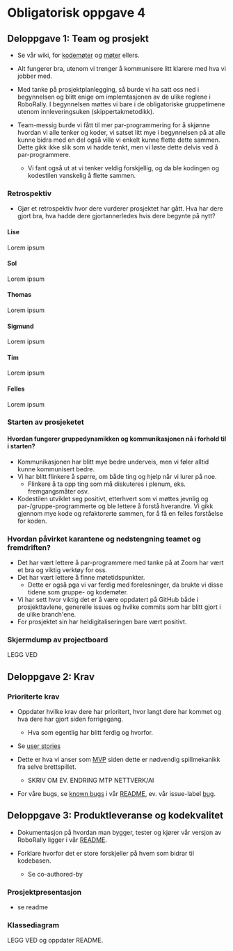 # Obligatorisk oppgave 4
## Deloppgave 1: Team og prosjekt
- Se vår wiki, for [kodemøter](/../../wiki/Kodemøter) og [møter](/../../wiki/Møtereferater) ellers.
- Alt fungerer bra, utenom vi trenger å kommunisere litt klarere med hva vi jobber med.

- Med tanke på prosjektplanlegging, så burde vi ha satt oss ned i begynnelsen og blitt enige om implemtasjonen av de ulike reglene i RoboRally. I begynnelsen møttes vi bare i de obligatoriske gruppetimene utenom innleveringsuken (skippertakmetodikk).
- Team-messig burde vi fått til mer par-programmering for å skjønne hvordan vi alle tenker og koder, vi satset litt mye i begynnelsen på at alle kunne bidra med en del også ville vi enkelt kunne flette dette sammen. Dette gikk ikke slik som vi hadde tenkt, men vi løste dette delvis ved å par-programmere.
    - Vi fant også ut at vi tenker veldig forskjellig, og da ble kodingen og kodestilen vanskelig å flette sammen.


### Retrospektiv
- Gjør et retrospektiv hvor dere vurderer prosjektet har gått. Hva har dere gjort bra, hva hadde dere gjortannerledes hvis dere begynte på nytt?


#### Lise
Lorem ipsum

#### Sol
Lorem ipsum

#### Thomas
Lorem ipsum

#### Sigmund
Lorem ipsum

#### Tim
Lorem ipsum

#### Felles
Lorem ipsum


### Starten av prosjeketet
#### Hvordan fungerer gruppedynamikken og kommunikasjonen nå i forhold til i starten?
- Kommunikasjonen har blitt mye bedre underveis, men vi føler alltid kunne kommunisert bedre.
- Vi har blitt flinkere å spørre, om både ting og hjelp når vi lurer på noe.
    - Flinkere å ta opp ting som må diskuteres i plenum, eks. fremgangsmåter osv.
- Kodestilen utviklet seg positivt, etterhvert som vi møttes jevnlig og par-/gruppe-programmerte og ble lettere å forstå hverandre. Vi gikk gjennom mye kode og refaktorerte sammen, for å få en felles forståelse for koden.


### Hvordan påvirket karantene og nedstengning teamet og fremdriften?
- Det har vært lettere å par-programmere med tanke på at Zoom har vært et bra og viktig verktøy for oss.
- Det har vært lettere å finne møtetidspunkter.
    - Dette er også pga vi var ferdig med forelesninger, da brukte vi disse tidene som gruppe- og kodemøter.
- Vi har sett hvor viktig det er å være oppdatert på GitHub både i prosjekttavlene, generelle issues og hvilke commits som har blitt gjort i de ulike branch'ene.
- For prosjektet sin har heldigitaliseringen bare vært positivt.

### Skjermdump av projectboard
LEGG VED


## Deloppgave 2: Krav
### Prioriterte krav
- Oppdater hvilke krav dere har prioritert, hvor langt dere har kommet og hva dere har gjort siden forrigegang.
    - Hva som egentlig har blitt ferdig og hvorfor.

- Se [user stories]()

- Dette er hva vi anser som [MVP](/../../wiki/Spillkrav) siden dette er nødvendig spillmekanikk fra selve brettspillet.
    - SKRIV OM EV. ENDRING MTP NETTVERK/AI

- For våre bugs, se [known bugs](../README.md#known-bugs) i vår [README](../README.md), ev. vår issue-label [bug](/../../issues?q=is%3Aissue+is%3Aopen+laser+label%3Abug).


## Deloppgave 3: Produktleveranse og kodekvalitet
- Dokumentasjon på hvordan man bygger, tester og kjører vår versjon av RoboRally ligger i vår [README](../README.md#setup).

- Forklare hvorfor det er store forskjeller på hvem som bidrar til kodebasen.
    - Se co-authored-by

### Prosjektpresentasjon
- se readme


### Klassediagram
LEGG VED og oppdater README.
